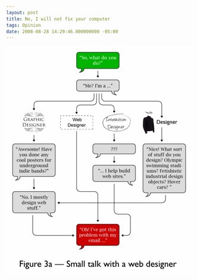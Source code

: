```yaml
---
layout: post
title: No, I will not fix your computer
tags: Opinion
date: 2008-08-28 14:29:46.000000000 -05:00
---
```

<img src="/images/designer.gif" alt="" />
